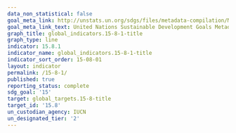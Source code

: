 ```yaml
---
data_non_statistical: false
goal_meta_link: http://unstats.un.org/sdgs/files/metadata-compilation/Metadata-Goal-15.pdf
goal_meta_link_text: United Nations Sustainable Development Goals Metadata (pdf 456kB)
graph_title: global_indicators.15-8-1-title
graph_type: line
indicator: 15.8.1
indicator_name: global_indicators.15-8-1-title
indicator_sort_order: 15-08-01
layout: indicator
permalink: /15-8-1/
published: true
reporting_status: complete
sdg_goal: '15'
target: global_targets.15-8-title
target_id: '15.8'
un_custodian_agency: IUCN
un_designated_tier: '2'
---
```


